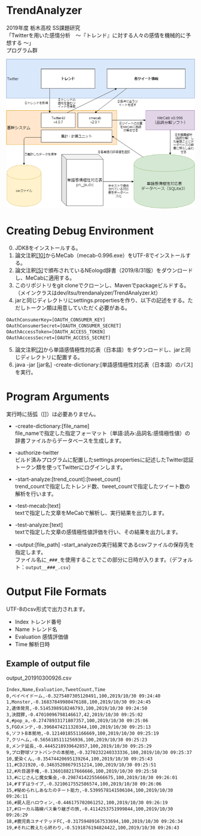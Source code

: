 # TrendAnalyzer
2019年度 栃木高校 SS課題研究  
「Twitterを用いた感情分析　～『トレンド』に対する人々の感情を機械的に予想する ～」  
プログラム群  
  
<img src="https://raw.githubusercontent.com/NomakiItsuru/TrendAnalyzer/master/flow_chart.png" />
  
# Creating Debug Environment
0. JDK8をインストールする。
1. 論文注釈[[10]](https://drive.google.com/drive/folders/0B4y35FiV1wh7fjQ5SkJETEJEYzlqcUY4WUlpZmR4dDlJMWI5ZUlXN2xZN2s2b0pqT3hMbTQ)からMeCab（mecab-0.996.exe）をUTF-8でインストールする。  
2. 論文注釈[[5]](https://mana.bi/wiki.cgi?page=%B7%C1%C2%D6%C1%C7%B2%F2%C0%CF%B4%EFMeCab%23p7)で頒布されているNEologd辞書（2019/8/31版）をダウンロードし、MeCabに適用する。  
3. このリポジトリをgit cloneでクローンし、Mavenでpackageビルドする。（メインクラスはdev/itsu/trendanalyzer/TrendAnalyzer.kt）  
4. jarと同じディレクトリにsettings.propertiesを作り、以下の記述をする。ただしトークン類は用意していただく必要がある。  
```settings.properties
OAuthConsumerKey=[OAUTH_CONSUMER_KEY]
OAuthConsumerSecret=[OAUTH_CONSUMER_SECRET]
OAuthAccessToken=[OAUTH_ACCESS_TOKEN]
OAuthAccessSecret=[OAUTH_ACCESS_SECRET]
```  
5. 論文注釈[[2]](http://www.lr.pi.titech.ac.jp/~takamura/pndic_ja.html)から単語感情極性対応表（日本語）をダウンロードし、jarと同じディレクトリに配置する。
6. java -jar [jar名] -create-dictionary:[単語感情極性対応表（日本語）のパス]を実行。

# Program Arguments
実行時に括弧（[]）は必要ありません。  
  
- -create-dictionary:[file_name]  
file_nameで指定した指定フォーマット（単語:読み:品詞名:感情極性値）の辞書ファイルからデータベースを生成します。  
  
- -authorize-twitter  
ビルド済みプログラムに配置したsettings.propertiesに記述したTwitter認証トークン類を使ってTwitterにログインします。  
  
- -start-analyze:[trend_count]:[tweet_count]  
trend_countで指定したトレンド数、tweet_countで指定したツイート数の解析を行います。  
  
- -test-mecab:[text]  
textで指定した文章をMeCabで解析し、実行結果を出力します。  
  
- -test-analyze:[text]  
textで指定した文章の感情極性値評価を行い、その結果を出力します。  
  
- -output:[file_path]
-start_analyzeの実行結果であるcsvファイルの保存先を指定します。  
ファイル名に```_###_```を使用することでこの部分に日時が入ります。（デフォルト：```output__###_.csv```）  
  
# Output File Formats
UTF-8のcsv形式で出力されます。  
- Index トレンド番号  
- Name トレンド名  
- Evaluation 感情評価値  
- Time 解析日時
## Example of output file
output_201910300926.csv
```output_201910300926.csv
Index,Name,Evaluation,TweetCount,Time
0,ペイペイドーム,-0.3275407305120491,100,2019/10/30 09:24:40
1,Monster,-0.16837849980476188,100,2019/10/30 09:24:45
2,遺体発見,-0.5145398918246793,100,2019/10/30 09:24:50
3,決闘罪,-0.47010096798146617,42,2019/10/30 09:25:02
4,#pop_a,-0.27478933171807357,100,2019/10/30 09:25:06
5,FGOメンテ,-0.3968474211320344,100,2019/10/30 09:25:13
6,ソフトB本拠地,-0.1214018551166669,100,2019/10/30 09:25:19
7,クリヘム,-0.5656185111256936,100,2019/10/30 09:25:23
8,メンテ延長,-0.4445218939642857,100,2019/10/30 09:25:29
9,プロ野球ソフトバンクの本拠地,-0.3270232240333336,100,2019/10/30 09:25:37
10,愛染くん,-0.35474420695139264,100,2019/10/30 09:25:43
11,#CDJ1920,-0.34635208679151214,100,2019/10/30 09:25:51
12,#片目選手権,-0.1360188217666666,100,2019/10/30 09:25:58
13,#にじさんじ魔女集会,-0.29874142255666675,100,2019/10/30 09:26:01
14,#すずはライブ,-0.3210617552586574,100,2019/10/30 09:26:06
15,#秘められしあなたのチート能力,-0.5399578141506104,100,2019/10/30 09:26:11
16,#屍人荘ハロウィン,-0.446175702061252,100,2019/10/30 09:26:19
17,#ローカル路線バス乗り継ぎの旅,-0.4114253751999844,100,2019/10/30 09:26:29
18,#鹿児島ユナイテッドFC,-0.31759489167533694,100,2019/10/30 09:26:34
19,#それに教えたら終わり,-0.5191876194824422,100,2019/10/30 09:26:43
```
  

